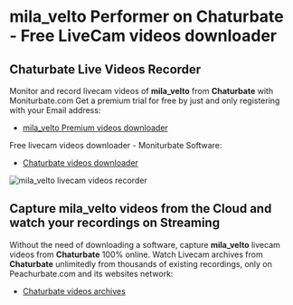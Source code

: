 # mila_velto Performer on Chaturbate - Free LiveCam videos downloader

## Chaturbate Live Videos Recorder

Monitor and record livecam videos of **mila_velto** from **Chaturbate** with Moniturbate.com
Get a premium trial for free by just and only registering with your Email address:
* [mila_velto Premium videos downloader](https://moniturbate.com/request-demo-licence-key.html)

Free livecam videos downloader - Moniturbate Software:
* [Chaturbate videos downloader](https://moniturbate.com/moniturbate-download-software.html)

![mila_velto livecam videos recorder](https://peachurnet.com/templates/moniturbate-software.png)


## Capture mila_velto videos from the Cloud and watch your recordings on Streaming

Without the need of downloading a software, capture **mila_velto** livecam videos from **Chaturbate** 100% online.
Watch Livecam archives from **Chaturbate** unlimitedly from thousands of existing recordings, only on Peachurbate.com and its websites network:
* [Chaturbate videos archives](https://peachurnet.com/)
